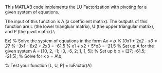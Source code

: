 This MATLAB code implements the LU Factorization with pivoting for a given system of equations\.

The input of this function is A (a coefficient matrix). The outputs of this function are L (the lower triangluar matrix), U (the upper triangular matrix), and P (the pivot matrix).\

Ex) % Solve the system of equations in the form A*x = b
%   10*x1 + 2*x2 - x3 = 27
%   -3*x1 - 6*x2 + 2*x3 = -61.5
%   x1 + x2 + 5*x3 = -21.5
% Set up A for the given system
A = [10, 2, -1; 
    -3, -6, 2;
    1, 1, 5];
% Set up b
b = [27; -61.5; -21.5];
% Solve for x
x = A\b;

% Test your function
[L, U, P] = luFactor(A)
